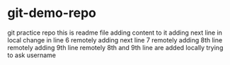 # git-demo-repo
git practice repo
this is readme file
adding content to it
adding next line in local
change in line 6 remotely
adding next line 7 remotely
adding 8th line remotely
adding 9th line remotely
8th and 9th line are added locally 
trying to ask username
